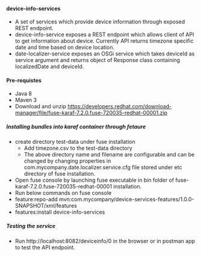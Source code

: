 #### device-info-services
* A set of services which provide device information through exposed REST endpoint.
* device-info-service exposes a REST endpoint which allows client of API to get information about device. Currently API returns timezone specific date and time based on device location.
* date-localizer-service exposes an OSGi service which takes deviceId as service argument and returns object of Response class containing localizedDate and deviceId.

#### Pre-requistes

* Java 8
* Maven 3
* Download and unzip https://developers.redhat.com/download-manager/file/fuse-karaf-7.2.0.fuse-720035-redhat-00001.zip



##### Installing bundles into karaf container through fetaure
* create directory test-data under fuse installation
  * Add timezone.csv to the test-data directory
  * The above directory name and filename are configurable and can be changed by changing properties in com.mycompany.date.localizer.service.cfg file stored under etc directory of fuse installation.
* Open fuse console by launching fuse executable in bin folder of fuse-karaf-7.2.0.fuse-720035-redhat-00001 installation.
* Run below commands on fuse console
 * feature:repo-add mvn:com.mycompany/device-services-features/1.0.0-SNAPSHOT/xml/features
 * features:install device-info-services
 
##### Testing the service

* Run http://localhost:8082/deviceinfo/0 in the browser or in postman app to test the API endpoint. 
